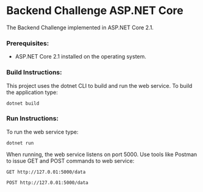 # Backend Challenge ASP.NET Core
The Backend Challenge implemented in ASP.NET Core 2.1.

### Prerequisites:
* ASP.NET Core 2.1 installed on the operating system.

### Build Instructions:
This project uses the dotnet CLI to build and run the web service.
To build the application type:

  ```dotnet build```
    
### Run Instructions:
To run the web service type:

  ```dotnet run```
  
When running, the web service listens on port 5000.  Use tools like Postman to issue GET and POST
commands to web service:

  ```GET http://127.0.01:5000/data```
   
  ```POST http://127.0.01:5000/data```
